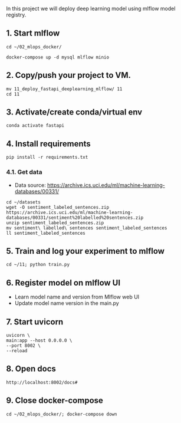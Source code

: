 In this project we will deploy deep learning model using mlflow model registry.

## 1. Start mlflow
```commandline
cd ~/02_mlops_docker/

docker-compose up -d mysql mlflow minio
```
## 2. Copy/push your project to VM.
```commandline
mv 11_deploy_fastapi_deeplearning_mlflow/ 11
cd 11
```
## 3. Activate/create conda/virtual env
```commandline
conda activate fastapi
```
## 4. Install requirements
```commandline
pip install -r requirements.txt
```

### 4.1. Get data
- Data source: https://archive.ics.uci.edu/ml/machine-learning-databases/00331/
```commandline
cd ~/datasets
wget -O sentiment_labeled_sentences.zip https://archive.ics.uci.edu/ml/machine-learning-databases/00331/sentiment%20labelled%20sentences.zip
unzip sentiment_labeled_sentences.zip
mv sentiment\ labelled\ sentences sentiment_labeled_sentences
ll sentiment_labeled_sentences
```
## 5. Train and log your experiment to mlflow
```commandline
cd ~/11; python train.py
```
## 6. Register model on mlflow UI
- Learn model name and version from Mlflow web UI
- Update model name version in the main.py

## 7. Start uvicorn
```commandline
uvicorn \
main:app --host 0.0.0.0 \
--port 8002 \
--reload
```

## 8. Open docs
` http://localhost:8002/docs# `

## 9. Close docker-compose
```commandline
cd ~/02_mlops_docker/; docker-compose down
```